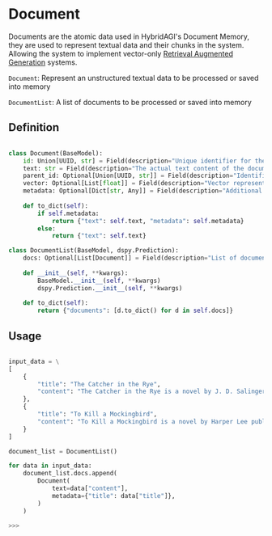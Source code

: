 # Document

Documents are the atomic data used in HybridAGI's Document Memory, they are used to represent textual data and their chunks in the system. Allowing the system to implement vector-only [Retrieval Augmented Generation](https://en.wikipedia.org/wiki/Retrieval-augmented_generation) systems.

`Document`: Represent an unstructured textual data to be processed or saved into memory

`DocumentList`: A list of documents to be processed or saved into memory
  
## Definition

```python

class Document(BaseModel):
    id: Union[UUID, str] = Field(description="Unique identifier for the document", default_factory=uuid4)
    text: str = Field(description="The actual text content of the document")
    parent_id: Optional[Union[UUID, str]] = Field(description="Identifier for the parent document", default=None)
    vector: Optional[List[float]] = Field(description="Vector representation of the document", default=None)
    metadata: Optional[Dict[str, Any]] = Field(description="Additional information about the document", default={})
    
    def to_dict(self):
        if self.metadata:
            return {"text": self.text, "metadata": self.metadata}
        else:
            return {"text": self.text}

class DocumentList(BaseModel, dspy.Prediction):
    docs: Optional[List[Document]] = Field(description="List of documents", default=[])
    
    def __init__(self, **kwargs):
        BaseModel.__init__(self, **kwargs)
        dspy.Prediction.__init__(self, **kwargs)
        
    def to_dict(self):
        return {"documents": [d.to_dict() for d in self.docs]}

```

## Usage

```python

input_data = \
[
    {
        "title": "The Catcher in the Rye",
        "content": "The Catcher in the Rye is a novel by J. D. Salinger, partially published in serial form in 1945–1946 and as a novel in 1951. It is widely considered one of the greatest American novels of the 20th century. The novel's protagonist, Holden Caulfield, has become an icon for teenage rebellion and angst. The novel also deals with complex issues of innocence, identity, belonging, loss, and connection."
    },
    {
        "title": "To Kill a Mockingbird",
        "content": "To Kill a Mockingbird is a novel by Harper Lee published in 1960. It was immediately successful, winning the Pulitzer Prize, and has become a classic of modern American literature. The plot and characters are loosely based on the author's observations of her family and neighbors, as well as on an event that occurred near her hometown in 1936, when she was 10 years old. The novel is renowned for its sensitivity and depth in addressing racial injustice, class, gender roles, and destruction of innocence."
    }
]

document_list = DocumentList()

for data in input_data:
    document_list.docs.append(
        Document(
            text=data["content"],
            metadata={"title": data["title"]},
        )
    )

>>>
```